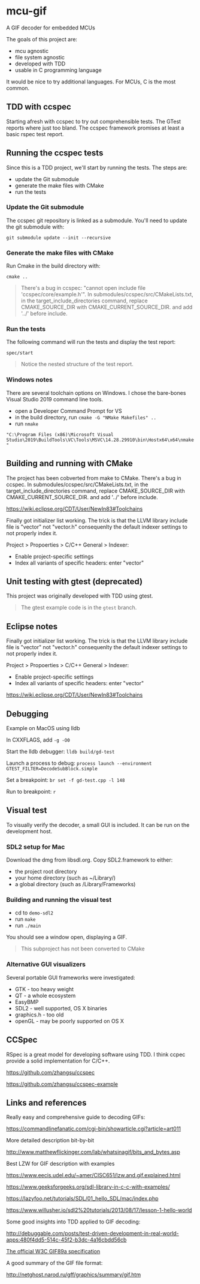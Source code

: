 # mcu-gif
A GIF decoder for embedded MCUs

The goals of this project are:

- mcu agnostic
- file system agnostic
- developed with TDD
- usable in C programming language

It would be nice to try additional languages. For MCUs, C is the most common.

## TDD with ccspec
Starting afresh with ccspec to try out comprehensible tests.
The GTest reports where just too bland.
The ccspec framework promises at least a basic rspec test report.

## Running the ccspec tests
Since this is a TDD project, we'll start by running the tests.
The steps are:
- update the Git submodule
- generate the make files with CMake
- run the tests

### Update the Git submodule
The ccspec git repository is linked as a submodule.
You'll need to update the git submodule with:

``git submodule update --init --recursive``

### Generate the make files with CMake
Run Cmake in the build directory with:

``cmake ..``

> There's a bug in ccspec: "cannot open include file 'ccspec/core/example.h'". In submodules/ccspec/src/CMakeLists.txt,
> in the target_include_directories command,
> replace CMAKE_SOURCE_DIR with CMAKE_CURRENT_SOURCE_DIR.
> and add '../' before include.

### Run the tests
The following command will run the tests and display the test report:

``spec/start``

> Notice the nested structure of the test report.

### Windows notes
There are several toolchain options on Windows.
I chose the bare-bones Visual Studio 2019 command line tools.

- open a Developer Command Prompt for VS
- in the build directory, run ``cmake -G "NMake Makefiles" ..``
- run ``nmake``

``"C:\Program Files (x86)\Microsoft Visual Studio\2019\BuildTools\VC\Tools\MSVC\14.28.29910\bin\Hostx64\x64\nmake"``

## Building and running with CMake
The project has been cobverted from make to CMake.
There's a bug in ccspec. In submodules/ccspec/src/CMakeLists.txt,
in the target_include_directories command,
replace CMAKE_SOURCE_DIR with CMAKE_CURRENT_SOURCE_DIR.
and add '../' before include.

https://wiki.eclipse.org/CDT/User/NewIn83#Toolchains

Finally got <vector> initializer list working. 
The trick is that the LLVM library include file is "vector" not "vector.h"
consequenlty the default indexer settings to not properly index it.

Project > Propoerties > C/C++ General > Indexer:
- Enable project-specific settings
- Index all variants of specific headers: enter "vector"

## Unit testing with gtest (deprecated)
This project was originally developed with TDD using gtest.

> The gtest example code is in the ``gtest`` branch.

## Eclipse notes
Finally got <vector> initializer list working. 
The trick is that the LLVM library include file is "vector" not "vector.h"
consequenlty the default indexer settings to not properly index it.

Project > Propoerties > C/C++ General > Indexer:
- Enable project-specific settings
- Index all variants of specific headers: enter "vector"

https://wiki.eclipse.org/CDT/User/NewIn83#Toolchains


## Debugging
Example on MacOS using lldb

In CXXFLAGS, add ``-g -O0``

Start the lldb debugger: ``lldb build/gd-test``

Launch a process to debug: ``process launch --environment GTEST_FILTER=DecodeSubBlock.simple``

Set a breakpoint: ``br set -f gd-test.cpp -l 148``

Run to breakpoint: ``r``

## Visual test
To visually verify the decoder, a small GUI is included. It can be run on the development host.

### SDL2 setup for Mac
Download the dmg from libsdl.org.
Copy SDL2.framework to either:
- the project root directory
- your home directory (such as ~/Library/)
- a global directory (such as /Library/Frameworks)

### Building and running the visual test
- cd to ``demo-sdl2``
- run ``make``
- run ``./main``

You should see a window open, displaying a GIF.

> This subproject has not been converted to CMake

### Alternative GUI visualizers
Several portable GUI frameworks were investigated:

- GTK - too heavy weight
- QT - a whole ecosystem
- EasyBMP 
- SDL2 - well supported, OS X binaries
- graphics.h - too old
- openGL - may be poorly supported on OS X

## CCSpec
RSpec is a great model for developing software using TDD.
I think ccpec provide a solid implementation for C/C++.

https://github.com/zhangsu/ccspec

https://github.com/zhangsu/ccspec-example

## Links and references

Really easy and comprehensive guide to decoding GIFs:
 
https://commandlinefanatic.com/cgi-bin/showarticle.cgi?article=art011

More detailed description bit-by-bit

http://www.matthewflickinger.com/lab/whatsinagif/bits_and_bytes.asp

Best LZW for GIF description with examples

https://www.eecis.udel.edu/~amer/CISC651/lzw.and.gif.explained.html

https://www.geeksforgeeks.org/sdl-library-in-c-c-with-examples/

https://lazyfoo.net/tutorials/SDL/01_hello_SDL/mac/index.php

https://www.willusher.io/sdl2%20tutorials/2013/08/17/lesson-1-hello-world

Some good insights into TDD applied to GIF decoding:

http://debuggable.com/posts/test-driven-development-in-real-world-apps:480f4dd5-514c-45f2-b3dc-4a16cbdd56cb

[The official W3C GIF89a specification](https://www.w3.org/Graphics/GIF/spec-gif89a.txt)

A good summary of the GIF file format:

http://netghost.narod.ru/gff/graphics/summary/gif.htm

 
